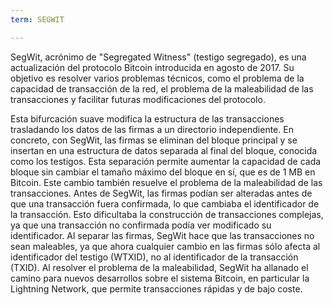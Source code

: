 ```yaml
---
term: SEGWIT

---
```

SegWit, acrónimo de "Segregated Witness" (testigo segregado), es una actualización del protocolo Bitcoin introducida en agosto de 2017. Su objetivo es resolver varios problemas técnicos, como el problema de la capacidad de transacción de la red, el problema de la maleabilidad de las transacciones y facilitar futuras modificaciones del protocolo.

Esta bifurcación suave modifica la estructura de las transacciones trasladando los datos de las firmas a un directorio independiente. En concreto, con SegWit, las firmas se eliminan del bloque principal y se insertan en una estructura de datos separada al final del bloque, conocida como los testigos. Esta separación permite aumentar la capacidad de cada bloque sin cambiar el tamaño máximo del bloque en sí, que es de 1 MB en Bitcoin. Este cambio también resuelve el problema de la maleabilidad de las transacciones. Antes de SegWit, las firmas podían ser alteradas antes de que una transacción fuera confirmada, lo que cambiaba el identificador de la transacción. Esto dificultaba la construcción de transacciones complejas, ya que una transacción no confirmada podía ver modificado su identificador. Al separar las firmas, SegWit hace que las transacciones no sean maleables, ya que ahora cualquier cambio en las firmas sólo afecta al identificador del testigo (WTXID), no al identificador de la transacción (TXID). Al resolver el problema de la maleabilidad, SegWit ha allanado el camino para nuevos desarrollos sobre el sistema Bitcoin, en particular la Lightning Network, que permite transacciones rápidas y de bajo coste.